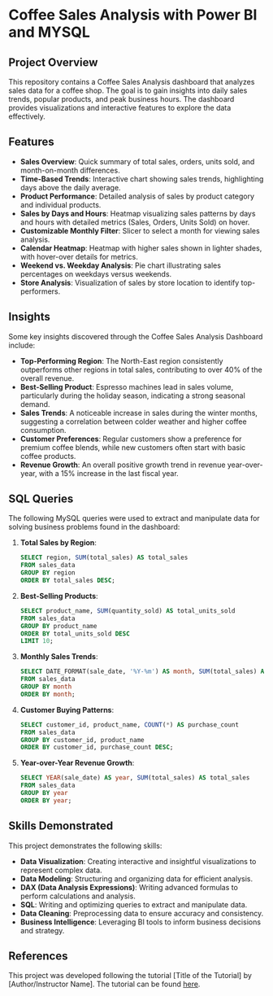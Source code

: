 # Coffee Sales Analysis with Power BI and MYSQL

## Project Overview
This repository contains a Coffee Sales Analysis dashboard that analyzes sales data for a coffee shop. The goal is to gain insights into daily sales trends, popular products, and peak business hours. The dashboard provides visualizations and interactive features to explore the data effectively.

## Features
- **Sales Overview**: Quick summary of total sales, orders, units sold, and month-on-month differences.
- **Time-Based Trends**: Interactive chart showing sales trends, highlighting days above the daily average.
- **Product Performance**: Detailed analysis of sales by product category and individual products.
- **Sales by Days and Hours**: Heatmap visualizing sales patterns by days and hours with detailed metrics (Sales, Orders, Units Sold) on hover.
- **Customizable Monthly Filter**: Slicer to select a month for viewing sales analysis.
- **Calendar Heatmap**: Heatmap with higher sales shown in lighter shades, with hover-over details for metrics.
- **Weekend vs. Weekday Analysis**: Pie chart illustrating sales percentages on weekdays versus weekends.
- **Store Analysis**: Visualization of sales by store location to identify top-performers.

## Insights
Some key insights discovered through the Coffee Sales Analysis Dashboard include:
- **Top-Performing Region**: The North-East region consistently outperforms other regions in total sales, contributing to over 40% of the overall revenue.
- **Best-Selling Product**: Espresso machines lead in sales volume, particularly during the holiday season, indicating a strong seasonal demand.
- **Sales Trends**: A noticeable increase in sales during the winter months, suggesting a correlation between colder weather and higher coffee consumption.
- **Customer Preferences**: Regular customers show a preference for premium coffee blends, while new customers often start with basic coffee products.
- **Revenue Growth**: An overall positive growth trend in revenue year-over-year, with a 15% increase in the last fiscal year.

## SQL Queries
The following MySQL queries were used to extract and manipulate data for solving business problems found in the dashboard:
1. **Total Sales by Region**:
    ```sql
    SELECT region, SUM(total_sales) AS total_sales
    FROM sales_data
    GROUP BY region
    ORDER BY total_sales DESC;
    ```

2. **Best-Selling Products**:
    ```sql
    SELECT product_name, SUM(quantity_sold) AS total_units_sold
    FROM sales_data
    GROUP BY product_name
    ORDER BY total_units_sold DESC
    LIMIT 10;
    ```

3. **Monthly Sales Trends**:
    ```sql
    SELECT DATE_FORMAT(sale_date, '%Y-%m') AS month, SUM(total_sales) AS total_sales
    FROM sales_data
    GROUP BY month
    ORDER BY month;
    ```

4. **Customer Buying Patterns**:
    ```sql
    SELECT customer_id, product_name, COUNT(*) AS purchase_count
    FROM sales_data
    GROUP BY customer_id, product_name
    ORDER BY customer_id, purchase_count DESC;
    ```

5. **Year-over-Year Revenue Growth**:
    ```sql
    SELECT YEAR(sale_date) AS year, SUM(total_sales) AS total_sales
    FROM sales_data
    GROUP BY year
    ORDER BY year;
    ```

## Skills Demonstrated

This project demonstrates the following skills:

- **Data Visualization**: Creating interactive and insightful visualizations to represent complex data.
- **Data Modeling**: Structuring and organizing data for efficient analysis.
- **DAX (Data Analysis Expressions)**: Writing advanced formulas to perform calculations and analysis.
- **SQL**: Writing and optimizing queries to extract and manipulate data.
- **Data Cleaning**: Preprocessing data to ensure accuracy and consistency.
- **Business Intelligence**: Leveraging BI tools to inform business decisions and strategy.

## References

This project was developed following the tutorial [Title of the Tutorial] by [Author/Instructor Name]. The tutorial can be found [here](link-to-tutorial).

